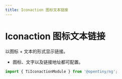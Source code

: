 ```yaml
---
title: Iconaction 图标文本链接
---
```


# Iconaction 图标文本链接

<div class="used-tiny">

以图标 + 文本的形式显示链接。

- 图标、文字以及链接地址都可配置。

```typescript
import { TiIconactionModule } from '@opentiny/ng';
```

</div>
